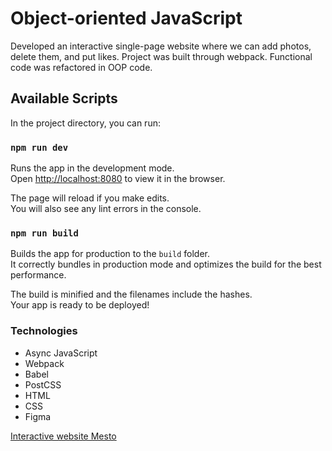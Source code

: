 # Object-oriented JavaScript

Developed an interactive single-page website where we can add photos, delete them, and put likes.
Project was built through webpack. Functional code was refactored in OOP code.

## Available Scripts

In the project directory, you can run:

### `npm run dev`

Runs the app in the development mode.\
Open [http://localhost:8080](http://localhost:8080) to view it in the browser.

The page will reload if you make edits.\
You will also see any lint errors in the console.

### `npm run build`

Builds the app for production to the `build` folder.\
It correctly bundles in production mode and optimizes the build for the best performance.

The build is minified and the filenames include the hashes.\
Your app is ready to be deployed!

### Technologies
* Async JavaScript
* Webpack
* Babel
* PostCSS
* HTML
* CSS
* Figma

[Interactive website Mesto](https://nikoloshgw.github.io/mesto/index.html)
